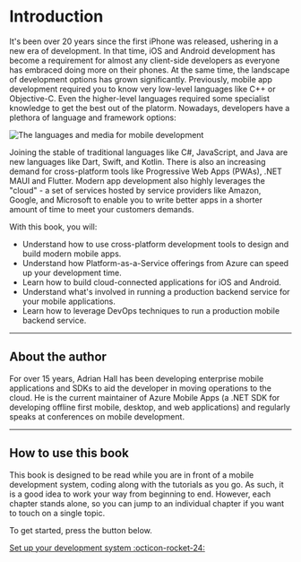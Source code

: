 # Introduction

It's been over 20 years since the first iPhone was released, ushering in a new era of development.  In that time,
iOS and Android development has become a requirement for almost any client-side developers as everyone has embraced
doing more on their phones.  At the same time, the landscape of development options has grown significantly.  Previously,
mobile app development required you to know very low-level languages like C++ or Objective-C.  Even the higher-level
languages required some specialist knowledge to get the best out of the platorm.  Nowadays, developers have a plethora 
of language and framework options:

![The languages and media for mobile development](media/introduction/frameworks.png)

Joining the stable of traditional languages like C#, JavaScript, and Java are new languages like Dart, Swift, and 
Kotlin. There is also an increasing demand for cross-platform tools like Progressive Web Apps (PWAs), .NET MAUI and 
Flutter.  Modern app development also highly leverages the "cloud" - a set of services hosted by service providers
like Amazon, Google, and Microsoft to enable you to write better apps in a shorter amount of time to meet your 
customers demands.

With this book, you will:

* Understand how to use cross-platform development tools to design and build modern mobile apps.
* Understand how Platform-as-a-Service offerings from Azure can speed up your development time.
* Learn how to build cloud-connected applications for iOS and Android.
* Understand what's involved in running a production backend service for your mobile applications.
* Learn how to leverage DevOps techniques to run a production mobile backend service.

------

## About the author

For over 15 years, Adrian Hall has been developing enterprise mobile applications and SDKs to aid the developer in
moving operations to the cloud. He is the current maintainer of Azure Mobile Apps (a .NET SDK for developing offline
first mobile, desktop, and web applications) and regularly speaks at conferences on mobile development.

------

## How to use this book

This book is designed to be read while you are in front of a mobile development system, coding along with the tutorials
as you go.  As such, it is a good idea to work your way from beginning to end.  However, each chapter stands alone, so 
you can jump to an individual chapter if you want to touch on a single topic.

To get started, press the button below.

[Set up your development system :octicon-rocket-24:](chapter1/)
